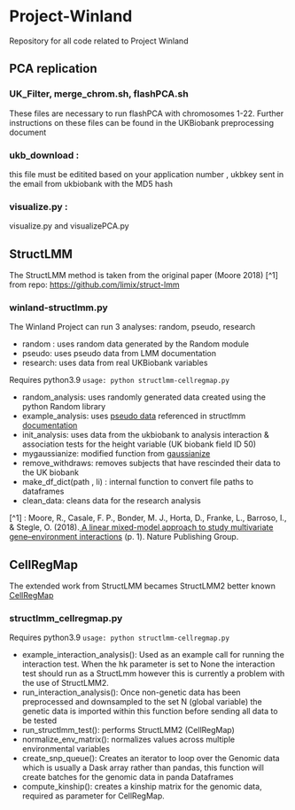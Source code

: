 # Project-Winland
Repository for all code related to Project Winland 

## PCA replication

### UK_Filter, merge_chrom.sh, flashPCA.sh 
These files are necessary to run flashPCA with chromosomes 1-22. Further instructions on these files can be found in the UKBiobank preprocessing document

### ukb_download :
this file must be editited based on your application number <appNum>, ukbkey sent in the email from ukbiobank with the MD5 hash
  
### visualize.py : 
 visualize.py and visualizePCA.py
  
## StructLMM 
The StructLMM method is taken from the original paper (Moore 2018) [^1]
from repo: https://github.com/limix/struct-lmm

### winland-structlmm.py
The Winland Project can run 3 analyses: random, pseudo, research 
- random : uses random data generated by the Random module
- pseudo: uses pseudo data from LMM documentation
- research: uses data from real UKBiobank variables

Requires python3.9
`usage: python structlmm-cellregmap.py `

  - random_analysis: uses randomly generated data created using the python Random library
  - example_analysis: uses [pseudo data](https://github.com/limix/limix-lmm/tree/0f0a9875e6d0ed0511db54c911992332b76baa13/doc/data_structlmm) referenced in structlmm [documentation](https://buildmedia.readthedocs.org/media/pdf/struct-lmm/stable/struct-lmm.pdf)
  - init_analysis: uses data from the ukbiobank to analysis interaction & association tests for the height variable (UK biobank field ID 50) 
  - mygaussianize: modified function from [gaussianize](https://github.com/limix/limix-core/blob/master/limix_core/util/preprocess.py#L64) 
  - remove_withdraws: removes subjects that have rescinded their data to the UK biobank
  - make_df_dict(path , li) : internal function to convert file paths to dataframes 
  - clean_data: cleans data for the research analysis 
  
[^1] : Moore, R., Casale, F. P., Bonder, M. J., Horta, D., Franke, L., Barroso, I., & Stegle, O. (2018).[ A linear mixed-model approach to study multivariate gene–environment interactions](https://www.nature.com/articles/s41588-018-0271-0) (p. 1). Nature Publishing Group.

## CellRegMap
The extended work from StructLMM becames StructLMM2 better known  [CellRegMap](https://limix.github.io/CellRegMap/usage.html)

### structlmm_cellregmap.py

Requires python3.9
`usage: python structlmm-cellregmap.py `
- example_interaction_analysis(): Used as an example call for running the interaction test. When the hk parameter is set to None the interaction test should run as a StructLmm however this is currently a problem with the use of StructLMM2.
- run_interaction_analysis(): Once non-genetic data has been preprocessed and downsampled to the set N (global variable) the genetic data is imported within this function before sending all data to be tested
- run_structlmm_test(): performs StructLMM2 (CellRegMap) 
- normalize_env_matrix(): normalizes values across multiple environmental variables
- create_snp_queue(): Creates an iterator to loop over the Genomic data which is usually a Dask array rather than pandas, this function will create batches for the genomic data in panda Dataframes   
- compute_kinship(): creates a kinship matrix for the genomic data, required as parameter for CellRegMap.

